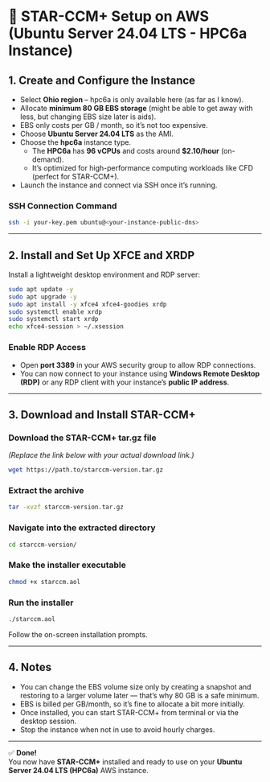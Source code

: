 # 🧠 STAR-CCM+ Setup on AWS (Ubuntu Server 24.04 LTS - HPC6a Instance)

## 1. Create and Configure the Instance

- Select **Ohio region** – hpc6a is only available here (as far as I know).  
- Allocate **minimum 80 GB EBS storage** (might be able to get away with less, but changing EBS size later is aids).  
- EBS only costs per GB / month, so it’s not too expensive.  
- Choose **Ubuntu Server 24.04 LTS** as the AMI.  
- Choose the **hpc6a** instance type.  
  - The **HPC6a** has **96 vCPUs** and costs around **$2.10/hour** (on-demand).  
  - It’s optimized for high-performance computing workloads like CFD (perfect for STAR-CCM+).  
- Launch the instance and connect via SSH once it’s running.

### SSH Connection Command
```bash
ssh -i your-key.pem ubuntu@<your-instance-public-dns>
```

---

## 2. Install and Set Up XFCE and XRDP

Install a lightweight desktop environment and RDP server:

```bash
sudo apt update -y
sudo apt upgrade -y
sudo apt install -y xfce4 xfce4-goodies xrdp
sudo systemctl enable xrdp
sudo systemctl start xrdp
echo xfce4-session > ~/.xsession
```

### Enable RDP Access
- Open **port 3389** in your AWS security group to allow RDP connections.  
- You can now connect to your instance using **Windows Remote Desktop (RDP)** or any RDP client with your instance’s **public IP address**.

---

## 3. Download and Install STAR-CCM+

### Download the STAR-CCM+ tar.gz file
*(Replace the link below with your actual download link.)*
```bash
wget https://path.to/starccm-version.tar.gz
```

### Extract the archive
```bash
tar -xvzf starccm-version.tar.gz
```

### Navigate into the extracted directory
```bash
cd starccm-version/
```

### Make the installer executable
```bash
chmod +x starccm.aol
```

### Run the installer
```bash
./starccm.aol
```

Follow the on-screen installation prompts.

---

## 4. Notes

- You can change the EBS volume size only by creating a snapshot and restoring to a larger volume later — that’s why 80 GB is a safe minimum.  
- EBS is billed per GB/month, so it’s fine to allocate a bit more initially.  
- Once installed, you can start STAR-CCM+ from terminal or via the desktop session.  
- Stop the instance when not in use to avoid hourly charges.

---

✅ **Done!**  
You now have **STAR-CCM+** installed and ready to use on your **Ubuntu Server 24.04 LTS (HPC6a)** AWS instance.
